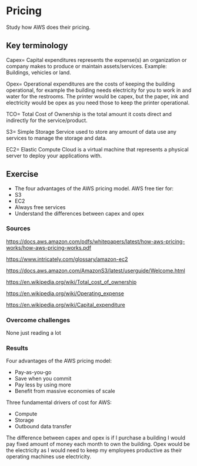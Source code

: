 # Pricing
Study how AWS does their pricing.

## Key terminology
Capex= Capital expenditures represents the expense(s) an organization or company makes to produce or maintain assets/services. Example: Buildings, vehicles or land.

Opex= Operational expenditures are the costs of keeping the building operational, for example the building needs electricity for you to work in and water for the restrooms. The printer would be capex, but the paper, ink and electricity would be opex as you need those to keep the printer operational.

TCO= Total Cost of Ownership is the total amount it costs direct and indirectly for the service/product.

S3= Simple Storage Service used to store any amount of data use any services to manage the storage and data.

EC2= Elastic Compute Cloud is a virtual machine that represents a physical server to deploy your applications with. 

## Exercise
- The four advantages of the AWS pricing model.
AWS free tier for:
- S3
- EC2
- Always free services
- Understand the differences between capex and opex

### Sources
https://docs.aws.amazon.com/pdfs/whitepapers/latest/how-aws-pricing-works/how-aws-pricing-works.pdf

https://www.intricately.com/glossary/amazon-ec2

https://docs.aws.amazon.com/AmazonS3/latest/userguide/Welcome.html

https://en.wikipedia.org/wiki/Total_cost_of_ownership

https://en.wikipedia.org/wiki/Operating_expense

https://en.wikipedia.org/wiki/Capital_expenditure

### Overcome challenges
None just reading a lot

### Results
Four advantages of the AWS pricing model:

- Pay-as-you-go
- Save when you commit
- Pay less by using more
- Benefit from massive economies of scale

Three fundamental drivers of cost for AWS:

- Compute
- Storage
- Outbound data transfer

The difference between capex and opex is if I purchase a building I would pay fixed amount of money each month to own the building. Opex would be the electricity as I would need to keep my employees productive as their operating machines use electricity.